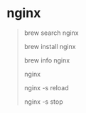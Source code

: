 # nginx

> brew search nginx
>
> brew install nginx
>
> brew info nginx
>
> nginx
>
> nginx -s reload
>
> nginx -s stop
>
